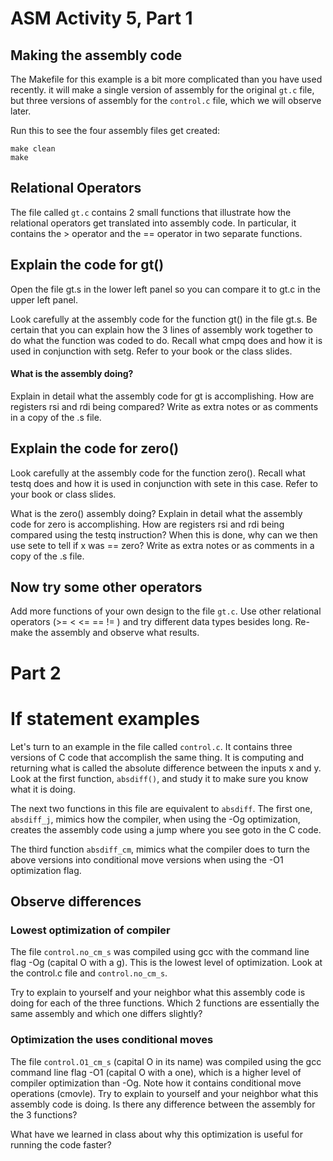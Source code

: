# ASM Activity 5, Part 1

## Making the assembly code

The Makefile for this example is a bit more complicated than you have used recently. it will make a single version of assembly for the original `gt.c` file, but three versions of assembly for the `control.c` file, which we will observe later.

Run this to see the four assembly files get created:

    make clean
    make

## Relational Operators

The file called `gt.c` contains 2 small functions that illustrate how the relational operators get translated into assembly code. In particular, it contains the > operator and the == operator in two separate functions.

## Explain the code for gt()

Open the file gt.s in the lower left panel so you can compare it to gt.c in the upper left panel.

Look carefully at the assembly code for the function gt() in the file gt.s. Be certain that you can explain how the 3 lines of assembly work together to do what the function was coded to do. Recall what cmpq does and how it is used in conjunction with setg. Refer to your book or the class slides.

#### What is the assembly doing?

Explain in detail what the assembly code for gt is accomplishing. How are registers rsi and rdi being compared? Write as extra notes or as comments in a copy of the .s file.


## Explain the code for zero()

Look carefully at the assembly code for the function zero(). Recall what testq does and how it is used in conjunction with sete in this case. Refer to your book or class slides.

What is the zero() assembly doing?
Explain in detail what the assembly code for zero is accomplishing. How are registers rsi and rdi being compared using the testq instruction? When this is done, why can we then use sete to tell if x was == zero?  Write as extra notes or as comments in a copy of the .s file.


## Now try some other operators

Add more functions of your own design to the file `gt.c`. Use other relational operators (>=  <  <=  ==  != ) and try different data types besides long. Re-make the assembly and observe what results.

# Part 2

# If statement examples

Let's turn to an example in the file called `control.c`. It contains three versions of C code that accomplish the same thing. It is computing and returning what is called the absolute difference between the inputs x and y. Look at the first function, `absdiff()`, and study it to make sure you know what it is doing.

The next two functions in this file are equivalent to `absdiff`. The first one, `absdiff_j`, mimics how the compiler, when using the -Og optimization, creates the assembly code using a jump where you see goto in the C code.

The third function `absdiff_cm`, mimics what the compiler does to turn the above versions into conditional move versions when using the -O1 optimization flag.

## Observe differences

### Lowest optimization of compiler

The file `control.no_cm_s` was compiled using gcc with the command line flag -Og (capital O with a g). This is the lowest level of optimization. Look at the control.c file and `control.no_cm_s`.

Try to explain to yourself and your neighbor what this assembly code is doing for each of the three functions. Which 2 functions are essentially the same assembly and which one differs slightly?

### Optimization the uses conditional moves

The file `control.O1_cm_s` (capital O in its name) was compiled using the gcc command line flag -O1 (capital O with a one), which is a higher level of compiler optimization than -Og. Note how it contains conditional move operations (cmovle). Try to explain to yourself and your neighbor what this assembly code is doing. Is there any difference between the assembly for the 3 functions?

What have we learned in class about why this optimization is useful for running the code faster?
